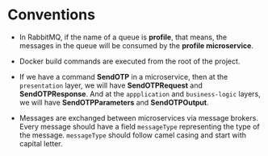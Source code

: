 # Conventions

- In RabbitMQ, if the name of a queue is **profile**, that means, the messages in the queue will be consumed by the **profile microservice**.

- Docker build commands are executed from the root of the project.

- If we have a command **SendOTP** in a microservice, then at the `presentation` layer, we will have **SendOTPRequest** and **SendOTPResponse**. And at the `appplication` and `business-logic` layers, we will have **SendOTPParameters** and **SendOTPOutput**.

- Messages are exchanged between microservices via message brokers. Every message should have a field `messageType` representing the type of the message. `messageType` should follow camel casing and start with capital letter.